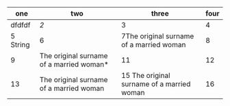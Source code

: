 | one      | two                                      | three                                      | four |
|----------|------------------------------------------|--------------------------------------------|------|
| dfdfdf   | *2*                                      | 3                                          | 4    |
| 5 String | 6                                        | 7The original surname of a married woman   | 8    |
| 9        | The original surname of a married woman* | 11                                         | 12   |
| 13       | The original surname of a married woman  | 15 The original surname of a married woman | 16   |